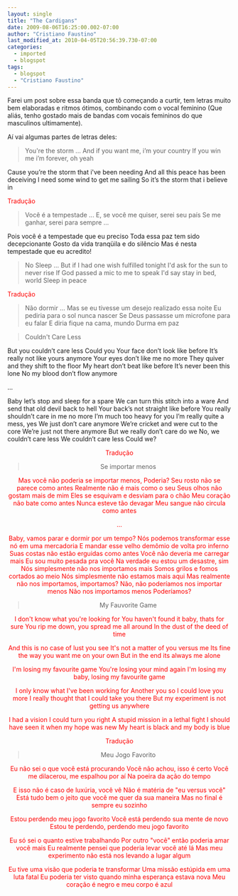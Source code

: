 ```yaml
---
layout: single
title: "The Cardigans"
date: 2009-08-06T16:25:00.002-07:00
author: "Cristiano Faustino"
last_modified_at: 2010-04-05T20:56:39.730-07:00
categories:
  - imported
  - blogspot
tags:
  - blogspot
  - "Cristiano Faustino"
---
```


Farei um post sobre essa banda que tô começando a curtir, tem letras muito bem elaboradas e ritmos ótimos, combinando com o vocal feminino (Que aliás, tenho gostado mais de bandas com vocais femininos do que masculinos ultimamente).

Aí vai algumas partes de letras deles:


> You're the storm
...
And if you want me, i’m your country
  If you win me i’m forever, oh yeah

Cause you’re the storm that i've been needing
  And all this peace has been deceiving
  I need some wind to get me sailing
  So it’s the storm that i believe in



<span style="color: rgb(255, 0, 0);">Tradução


> Você é a tempestade
...
E, se você me quiser, serei seu país
 Se me ganhar, serei para sempre ...

Pois você é a tempestade que eu preciso
 Toda essa paz tem sido decepcionante
 Gosto da vida tranqüila e do silêncio
 Mas é nesta tempestade que eu acredito!


> No Sleep
...
But if I had one wish fulfilled tonight
  I'd ask for the sun to never rise
  If God passed a mic to me to speak
  I'd say stay in bed, world
  Sleep in peace


<span style="color: rgb(255, 0, 0);">Tradução


> Não dormir
...
Mas se eu tivesse um desejo realizado essa noite
 Eu pediria para o sol nunca nascer
 Se Deus passasse um microfone para eu falar
 E diria fique na cama, mundo
 Durma em paz



> Couldn't Care Less

But you couldn’t care less
  Could you
  Your face don’t look like before
  It’s really not like yours anymore
  Your eyes don’t like me no more
  They quiver and they shift to the floor
  My heart don’t beat like before
  It’s never been this lone
  No my blood don’t flow anymore

...

Baby let’s stop and sleep for a spare
  We can turn this stitch into a ware
  And send that old devil back to hell
  Your back’s not straight like before
  You really shouldn’t care in me no more
  I’m much too heavy for you
  I’m really quite a mess, yes
  We just don’t care anymore
  We’re cricket and were cut to the core
  We’re just not there anymore
  But we really don’t care do we
  No, we couldn’t care less
  We couldn’t care less
  Could we?


<div style="text-align: center; color: rgb(255, 0, 0);">Tradução


> Se importar menos

Mas você não poderia se importar menos,
 Poderia?
 Seu rosto não se parece como antes
 Realmente não é mais como o seu
 Seus olhos não gostam mais de mim
 Eles se esquivam e desviam para o chão
 Meu coração não bate como antes
 Nunca esteve tão devagar
 Meu sangue não circula como antes

...

Baby, vamos parar e dormir por um tempo?
 Nós podemos transformar esse nó em uma mercadoria
 E mandar esse velho demômio de volta pro inferno
 Suas costas não estão erguidas como antes
 Você não deveria me carregar mais
 Eu sou muito pesada pra você
 Na verdade eu estou um desastre, sim
 Nós simplesmente não nos importamos mais
 Somos grilos e fomos cortados ao meio
 Nós simplesmente não estamos mais aqui
 Mas realmente não nos importamos, importamos?
 Não, não poderíamos nos importar menos
 Não nos importamos menos
 Poderíamos?


> My Fauvorite Game

I don't know what you're looking for
  You haven't found it baby, thats for sure
  You rip me down, you spread me all around
  In the dust of the deed of time

And this is no case of lust you see
  It's not a matter of you versus me
  Its fine the way you want me on your own
  But in the end its always me alone

I'm losing my favourite game
  You're losing your mind again
  I'm losing my baby, losing my favourite game

 I only know what I've been working for
  Another you so I could love you more
  I really thought that I could take you there
  But my experiment is not getting us anywhere

I had a vision I could turn you right
  A stupid mission in a lethal fight
  I should have seen it when my hope was new
  My heart is black and my body is blue


<div style="text-align: center; color: rgb(255, 0, 0);">Tradução


> Meu Jogo Favorito

Eu não sei o que você está procurando
 Você não achou, isso é certo
 Você me dilacerou, me espalhou por aí
 Na poeira da ação do tempo

E isso não é caso de luxúria, você vê
 Não é matéria de "eu versus você"
 Está tudo bem o jeito que você me quer da sua maneira
 Mas no final é sempre eu sozinho

Estou perdendo meu jogo favorito
 Você está perdendo sua mente de novo
 Estou te perdendo, perdendo meu jogo favorito

Eu só sei o quanto estive trabalhando
 Por outro "você" então poderia amar você mais
 Eu realmente pensei que poderia levar você até lá
 Mas meu experimento não está nos levando a lugar algum

 Eu tive uma visão que poderia te transformar
 Uma missão estúpida em uma luta fatal
 Eu poderia ter visto quando minha esperança estava nova
 Meu coração é negro e meu corpo é azul

